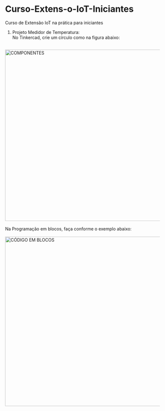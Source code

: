 # Curso-Extens-o-IoT-Iniciantes
Curso de Extensão IoT na prática para iniciantes

1) Projeto Medidor de Temperatura: <br>
No Tinkercad, crie um círculo como na figura abaixo: <br>
<br>
<img width="557" alt="COMPONENTES" src="https://user-images.githubusercontent.com/111185628/191155615-ccad8da7-4e94-43e1-a2a7-a3d59b06b457.png"> <br>
<br>
Na Programação em blocos, faça conforme o exemplo abaixo: <br>
<br>
<img width="551" alt="CÓDIGO EM BLOCOS" src="https://user-images.githubusercontent.com/111185628/191156177-f84b1a4e-4ff3-46e5-b2d8-dd7aac6a1ca3.png">
